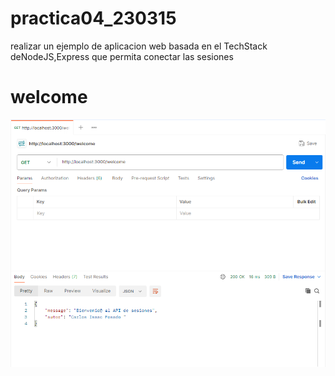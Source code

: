 # practica04_230315
realizar un ejemplo de aplicacion web basada en el TechStack deNodeJS,Express que permita conectar las sesiones

# welcome 
![Foto](https://github.com/CarlosFosadoo/practica04_230315/blob/main/Captura%20de%20pantalla%202025-02-20%20085045.png)
